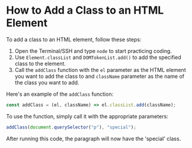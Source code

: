 # How to Add a Class to an HTML Element

To add a class to an HTML element, follow these steps:

1. Open the Terminal/SSH and type `node` to start practicing coding.
2. Use `Element.classList` and `DOMTokenList.add()` to add the specified class to the element.
3. Call the `addClass` function with the `el` parameter as the HTML element you want to add the class to and `className` parameter as the name of the class you want to add.

Here's an example of the `addClass` function:

```js
const addClass = (el, className) => el.classList.add(className);
```

To use the function, simply call it with the appropriate parameters:

```js
addClass(document.querySelector("p"), "special");
```

After running this code, the paragraph will now have the 'special' class.
